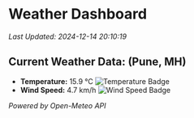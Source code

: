 
# Weather Dashboard

_Last Updated: 2024-12-14 20:10:19_

## Current Weather Data: (Pune, MH)
- **Temperature:** 15.9 °C ![Temperature Badge](https://img.shields.io/badge/Temperature-Low%20Temp-blue)
- **Wind Speed:** 4.7 km/h ![Wind Speed Badge](https://img.shields.io/badge/Wind%20Speed-Low%20Wind-blue)

*Powered by Open-Meteo API*
